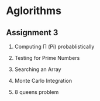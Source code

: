 # Aglorithms 
## Assignment 3

1. Computing Π (Pi) probablistically

2. Testing for Prime Numbers

3. Searching an Array

4. Monte Carlo Integration

5. 8 queens problem

